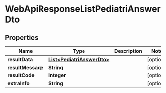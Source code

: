 # WebApiResponseListPediatriAnswerDto

## Properties
Name | Type | Description | Notes
------------ | ------------- | ------------- | -------------
**resultData** | [**List&lt;PediatriAnswerDto&gt;**](PediatriAnswerDto.md) |  |  [optional]
**resultMessage** | **String** |  |  [optional]
**resultCode** | **Integer** |  |  [optional]
**extraInfo** | **String** |  |  [optional]
